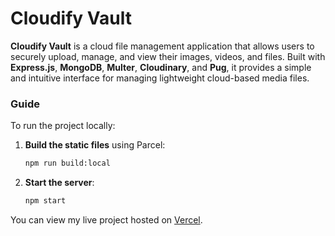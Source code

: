 # Cloudify Vault

**Cloudify Vault** is a cloud file management application that allows users to securely upload, manage, and view their images, videos, and files. Built with **Express.js**, **MongoDB**, **Multer**, **Cloudinary**, and **Pug**, it provides a simple and intuitive interface for managing lightweight cloud-based media files.

### Guide

To run the project locally:

1. **Build the static files** using Parcel:
   ```bash
   npm run build:local
   ```

2. **Start the server**:
   ```cmd
   npm start
   ```
You can view my live project hosted on [Vercel](https://cloudify-vault.vercel.app/).